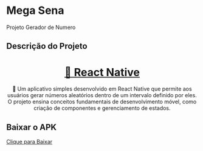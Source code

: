 # Mega Sena
Projeto Gerador de Numero

## Descrição do Projeto

<h1 align="center">
    <a href="https://reactnative.dev">🔗 React Native</a>
</h1>
<p align="center">🚀 Um aplicativo simples desenvolvido em React Native que permite aos usuários gerar números aleatórios dentro de um intervalo definido por eles. O projeto ensina conceitos fundamentais de desenvolvimento móvel, como criação de componentes e gerenciamento de estados.</p>


## Baixar o APK
[Clique para Baixar](https://github.com/LuKz2/MegaSena/blob/main/.github/GerarNumero.apk)
